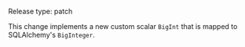 Release type: patch

This change implements a new custom scalar `BigInt` that is mapped to SQLAlchemy's `BigInteger`.
